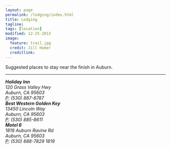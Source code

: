 ```yaml
---
layout: page
permalink: /lodging/index.html
title: Lodging
tagline: 
tags: [location]
modified: 12-25-2013
image:
  feature: trail.jpg
  credit: Jill Homer
  creditlink: 
---
```


<p class="lead">Suggested places to stay near the finish in Auburn.</p>

<hr>

<address>
  <strong>Holiday Inn</strong><br>
  120 Grass Valley Hwy<br>
  Auburn, CA 95603<br>
  <abbr title="Phone">P:</abbr> (530) 887-8787
</address>

<address>
  <strong>Best Western Golden Key</strong><br>
  13450 Lincoln Way<br>
  Auburn, CA 95603<br>
  <abbr title="Phone">P:</abbr> (530) 885-8611
</address>

<address>
  <strong>Motel 6</strong><br>
  1819 Auburn Ravine Rd<br>
  Auburn, CA 95603<br>
  <abbr title="Phone">P:</abbr> (530) 888-7829 1819
</address>

